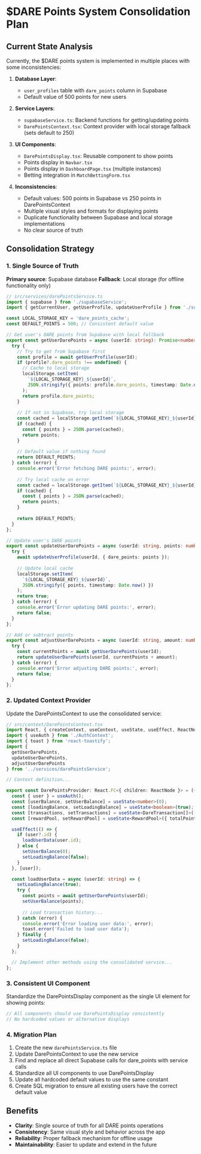 # $DARE Points System Consolidation Plan

## Current State Analysis

Currently, the $DARE points system is implemented in multiple places with some inconsistencies:

1. **Database Layer**:
   - `user_profiles` table with `dare_points` column in Supabase
   - Default value of 500 points for new users

2. **Service Layers**:
   - `supabaseService.ts`: Backend functions for getting/updating points
   - `DarePointsContext.tsx`: Context provider with local storage fallback (sets default to 250)

3. **UI Components**:
   - `DarePointsDisplay.tsx`: Reusable component to show points
   - Points display in `Navbar.tsx`
   - Points display in `DashboardPage.tsx` (multiple instances)
   - Betting integration in `MatchBettingForm.tsx`

4. **Inconsistencies**:
   - Default values: 500 points in Supabase vs 250 points in DarePointsContext
   - Multiple visual styles and formats for displaying points
   - Duplicate functionality between Supabase and local storage implementations
   - No clear source of truth

## Consolidation Strategy

### 1. Single Source of Truth

**Primary source**: Supabase database
**Fallback**: Local storage (for offline functionality only)

```typescript
// src/services/darePointsService.ts
import { supabase } from './supabaseService';
import { getCurrentUser, getUserProfile, updateUserProfile } from './supabaseService';

const LOCAL_STORAGE_KEY = 'dare_points_cache';
const DEFAULT_POINTS = 500; // Consistent default value

// Get user's DARE points from Supabase with local fallback
export const getUserDarePoints = async (userId: string): Promise<number> => {
  try {
    // Try to get from Supabase first
    const profile = await getUserProfile(userId);
    if (profile?.dare_points !== undefined) {
      // Cache to local storage
      localStorage.setItem(
        `${LOCAL_STORAGE_KEY}_${userId}`, 
        JSON.stringify({ points: profile.dare_points, timestamp: Date.now() })
      );
      return profile.dare_points;
    }
    
    // If not in Supabase, try local storage
    const cached = localStorage.getItem(`${LOCAL_STORAGE_KEY}_${userId}`);
    if (cached) {
      const { points } = JSON.parse(cached);
      return points;
    }
    
    // Default value if nothing found
    return DEFAULT_POINTS;
  } catch (error) {
    console.error('Error fetching DARE points:', error);
    
    // Try local cache on error
    const cached = localStorage.getItem(`${LOCAL_STORAGE_KEY}_${userId}`);
    if (cached) {
      const { points } = JSON.parse(cached);
      return points;
    }
    
    return DEFAULT_POINTS;
  }
};

// Update user's DARE points
export const updateUserDarePoints = async (userId: string, points: number): Promise<boolean> => {
  try {
    await updateUserProfile(userId, { dare_points: points });
    
    // Update local cache
    localStorage.setItem(
      `${LOCAL_STORAGE_KEY}_${userId}`, 
      JSON.stringify({ points, timestamp: Date.now() })
    );
    return true;
  } catch (error) {
    console.error('Error updating DARE points:', error);
    return false;
  }
};

// Add or subtract points
export const adjustUserDarePoints = async (userId: string, amount: number): Promise<boolean> => {
  try {
    const currentPoints = await getUserDarePoints(userId);
    return updateUserDarePoints(userId, currentPoints + amount);
  } catch (error) {
    console.error('Error adjusting DARE points:', error);
    return false;
  }
};
```

### 2. Updated Context Provider

Update the DarePointsContext to use the consolidated service:

```typescript
// src/context/DarePointsContext.tsx
import React, { createContext, useContext, useState, useEffect, ReactNode } from 'react';
import { useAuth } from './AuthContext';
import { toast } from 'react-toastify';
import { 
  getUserDarePoints, 
  updateUserDarePoints, 
  adjustUserDarePoints 
} from '../services/darePointsService';

// Context definition...

export const DarePointsProvider: React.FC<{ children: ReactNode }> = ({ children }) => {
  const { user } = useAuth();
  const [userBalance, setUserBalance] = useState<number>(0);
  const [loadingBalance, setLoadingBalance] = useState<boolean>(true);
  const [transactions, setTransactions] = useState<DareTransaction[]>([]);
  const [rewardPool, setRewardPool] = useState<RewardPool>({ totalPoints: 0, transactions: [] });

  useEffect(() => {
    if (user?.id) {
      loadUserData(user.id);
    } else {
      setUserBalance(0);
      setLoadingBalance(false);
    }
  }, [user]);

  const loadUserData = async (userId: string) => {
    setLoadingBalance(true);
    try {
      const points = await getUserDarePoints(userId);
      setUserBalance(points);
      
      // Load transaction history...
    } catch (error) {
      console.error('Error loading user data:', error);
      toast.error('Failed to load user data');
    } finally {
      setLoadingBalance(false);
    }
  };

  // Implement other methods using the consolidated service...
};
```

### 3. Consistent UI Component

Standardize the DarePointsDisplay component as the single UI element for showing points:

```typescript
// All components should use DarePointsDisplay consistently
// No hardcoded values or alternative displays
```

### 4. Migration Plan

1. Create the new `darePointsService.ts` file
2. Update DarePointsContext to use the new service
3. Find and replace all direct Supabase calls for dare_points with service calls
4. Standardize all UI components to use DarePointsDisplay
5. Update all hardcoded default values to use the same constant
6. Create SQL migration to ensure all existing users have the correct default value

## Benefits

- **Clarity**: Single source of truth for all DARE points operations
- **Consistency**: Same visual style and behavior across the app
- **Reliability**: Proper fallback mechanism for offline usage
- **Maintainability**: Easier to update and extend in the future 